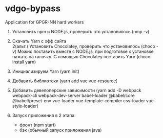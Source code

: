 # vdgo-bypass
Аpplication for GPGR-NN hard workers

1. Установить npm и NODE.js, проверить что установилось (nmp -v)    
2. Скачать Yarn с офф сайта   
2(альт.) Установить Chocolatey, проверить что установилось (choco -v)
   Можно поставить вместе с NODE.js, при подготовке к установке нажать на галочку.
   С помощью Chocolatey поставить Yarn 
    (choco install yarn)
3. Инициализируем Yarn 
    (yarn init)
5. Добавить библиотеки 
    (yarn add vue vue-resource)
6. Добавить девелоперские зависимости 
    (yarn add -D webpack webpack-cli webpack-dev-server babel-loader @babel/core @babel/preset-env vue-loader vue-template-compiler css-loader vue-style-loader)
    
7. Запуск приложения в 2 этапа:
    - фронт (npm start)
    - бэк (обычный запуск приложения java)
